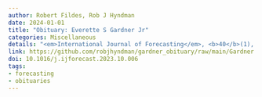```yaml
---
author: Robert Fildes, Rob J Hyndman
date: 2024-01-01
title: "Obituary: Everette S Gardner Jr"
categories: Miscellaneous
details: "<em>International Journal of Forecasting</em>, <b>40</b>(1), 4-5"
link: https://github.com/robjhyndman/gardner_obituary/raw/main/Gardner.pdf
doi: 10.1016/j.ijforecast.2023.10.006
tags:
- forecasting
- obituaries
---
```

